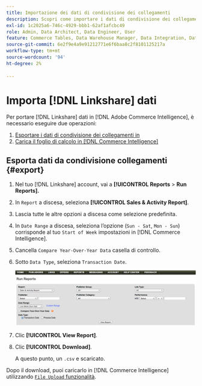 ```yaml
---
title: Importazione dei dati di condivisione dei collegamenti
description: Scopri come importare i dati di condivisione dei collegamenti in [!DNL Commerce Intelligence].
exl-id: 1c2025a6-746c-4929-bbb1-62af1afcbc49
role: Admin, Data Architect, Data Engineer, User
feature: Commerce Tables, Data Warehouse Manager, Data Integration, Data Import/Export
source-git-commit: 6e2f9e4a9e91212771e6f6baa8c2f8101125217a
workflow-type: tm+mt
source-wordcount: '94'
ht-degree: 2%

---
```


# Importa [!DNL Linkshare] dati

Per portare [!DNL Linkshare] dati in [!DNL Adobe Commerce Intelligence], è necessario eseguire due operazioni:

1. [Esportare i dati di condivisione dei collegamenti in ](#export)
1. [Carica il foglio di calcolo in [!DNL Commerce Intelligence]](../connecting-data/using-file-uploader.md)

## Esporta dati da condivisione collegamenti {#export}

1. Nel tuo [!DNL Linkshare] account, vai a **[!UICONTROL Reports** > **Run Reports].**

1. In `Report` a discesa, seleziona **[!UICONTROL Sales & Activity Report]**.

1. Lascia tutte le altre opzioni a discesa come selezione predefinita.

1. In `Date Range` a discesa, seleziona l’opzione (`Sun - Sat`, `Mon - Sun`) corrisponde al tuo `Start of Week` impostazioni in [!DNL Commerce Intelligence].

1. Cancella `Compare Year-Over-Year Data` casella di controllo.

1. Sotto `Data Type`, seleziona `Transaction Date`.

   ![import\_linkshare\_data.png](../../../assets/importing_linkshare_data.png)

1. Clic **[!UICONTROL View Report]**.

1. Clic **[!UICONTROL Download]**.

   A questo punto, un `.csv` e scaricato.

Dopo il download, puoi caricarlo in [!DNL Commerce Intelligence] utilizzando [`File Upload` funzionalità](../connecting-data/using-file-uploader.md).
